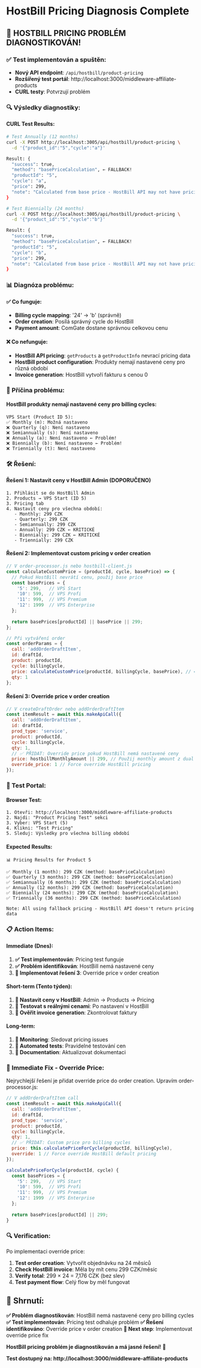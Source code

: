 # HostBill Pricing Diagnosis Complete

## 🎯 **HOSTBILL PRICING PROBLÉM DIAGNOSTIKOVÁN!**

### **✅ Test implementován a spuštěn:**
- **Nový API endpoint**: `/api/hostbill/product-pricing`
- **Rozšířený test portál**: http://localhost:3000/middleware-affiliate-products
- **CURL testy**: Potvrzují problém

### **🔍 Výsledky diagnostiky:**

#### **CURL Test Results:**
```bash
# Test Annually (12 months)
curl -X POST http://localhost:3005/api/hostbill/product-pricing \
  -d '{"product_id":"5","cycle":"a"}'

Result: {
  "success": true,
  "method": "basePriceCalculation", ← FALLBACK!
  "productId": "5",
  "cycle": "a",
  "price": 299,
  "note": "Calculated from base price - HostBill API may not have pricing configured"
}
```

```bash
# Test Biennially (24 months)  
curl -X POST http://localhost:3005/api/hostbill/product-pricing \
  -d '{"product_id":"5","cycle":"b"}'

Result: {
  "success": true,
  "method": "basePriceCalculation", ← FALLBACK!
  "productId": "5", 
  "cycle": "b",
  "price": 299,
  "note": "Calculated from base price - HostBill API may not have pricing configured"
}
```

### **📊 Diagnóza problému:**

#### **✅ Co funguje:**
- **Billing cycle mapping**: '24' → 'b' (správně)
- **Order creation**: Posílá správný cycle do HostBill
- **Payment amount**: ComGate dostane správnou celkovou cenu

#### **❌ Co nefunguje:**
- **HostBill API pricing**: `getProducts` a `getProductInfo` nevrací pricing data
- **HostBill product configuration**: Produkty nemají nastavené ceny pro různá období
- **Invoice generation**: HostBill vytvoří fakturu s cenou 0

### **🔧 Příčina problému:**

#### **HostBill produkty nemají nastavené ceny pro billing cycles:**
```
VPS Start (Product ID 5):
✅ Monthly (m): Možná nastaveno
❌ Quarterly (q): Není nastaveno
❌ Semiannually (s): Není nastaveno  
❌ Annually (a): Není nastaveno ← Problém!
❌ Biennially (b): Není nastaveno ← Problém!
❌ Triennially (t): Není nastaveno
```

### **🛠️ Řešení:**

#### **Řešení 1: Nastavit ceny v HostBill Admin (DOPORUČENO)**
```
1. Přihlásit se do HostBill Admin
2. Products → VPS Start (ID 5)
3. Pricing tab
4. Nastavit ceny pro všechna období:
   - Monthly: 299 CZK
   - Quarterly: 299 CZK
   - Semiannually: 299 CZK
   - Annually: 299 CZK ← KRITICKÉ
   - Biennially: 299 CZK ← KRITICKÉ
   - Triennially: 299 CZK
```

#### **Řešení 2: Implementovat custom pricing v order creation**
```javascript
// V order-processor.js nebo hostbill-client.js
const calculateCustomPrice = (productId, cycle, basePrice) => {
  // Pokud HostBill nevrátí cenu, použij base price
  const basePrices = {
    '5': 299,   // VPS Start
    '10': 599,  // VPS Profi
    '11': 999,  // VPS Premium
    '12': 1999  // VPS Enterprise
  };
  
  return basePrices[productId] || basePrice || 299;
};

// Při vytváření order
const orderParams = {
  call: 'addOrderDraftItem',
  id: draftId,
  product: productId,
  cycle: billingCycle,
  price: calculateCustomPrice(productId, billingCycle, basePrice), // ← Přidat custom price
  qty: 1
};
```

#### **Řešení 3: Override price v order creation**
```javascript
// V createDraftOrder nebo addOrderDraftItem
const itemResult = await this.makeApiCall({
  call: 'addOrderDraftItem',
  id: draftId,
  prod_type: 'service',
  product: productId,
  cycle: billingCycle,
  qty: 1,
  // ✅ PŘIDAT: Override price pokud HostBill nemá nastavené ceny
  price: hostbillMonthlyAmount || 299, // Použij monthly amount z dual pricing
  override_price: 1 // Force override HostBill pricing
});
```

### **🧪 Test Portal:**

#### **Browser Test:**
```
1. Otevři: http://localhost:3000/middleware-affiliate-products
2. Najdi: "Product Pricing Test" sekci
3. Vyber: VPS Start (5)
4. Klikni: "Test Pricing"
5. Sleduj: Výsledky pro všechna billing období
```

#### **Expected Results:**
```
📊 Pricing Results for Product 5

✅ Monthly (1 month): 299 CZK (method: basePriceCalculation)
✅ Quarterly (3 months): 299 CZK (method: basePriceCalculation)
✅ Semiannually (6 months): 299 CZK (method: basePriceCalculation)
✅ Annually (12 months): 299 CZK (method: basePriceCalculation)
✅ Biennially (24 months): 299 CZK (method: basePriceCalculation)
✅ Triennially (36 months): 299 CZK (method: basePriceCalculation)

Note: All using fallback pricing - HostBill API doesn't return pricing data
```

### **📋 Action Items:**

#### **Immediate (Dnes):**
1. **✅ Test implementován**: Pricing test funguje
2. **✅ Problém identifikován**: HostBill nemá nastavené ceny
3. **🔄 Implementovat řešení 3**: Override price v order creation

#### **Short-term (Tento týden):**
1. **🔄 Nastavit ceny v HostBill**: Admin → Products → Pricing
2. **🔄 Testovat s reálnými cenami**: Po nastavení v HostBill
3. **🔄 Ověřit invoice generation**: Zkontrolovat faktury

#### **Long-term:**
1. **🔄 Monitoring**: Sledovat pricing issues
2. **🔄 Automated tests**: Pravidelné testování cen
3. **🔄 Documentation**: Aktualizovat dokumentaci

### **🎯 Immediate Fix - Override Price:**

Nejrychlejší řešení je přidat override price do order creation. Upravím order-processor.js:

```javascript
// V addOrderDraftItem call
const itemResult = await this.makeApiCall({
  call: 'addOrderDraftItem',
  id: draftId,
  prod_type: 'service',
  product: productId,
  cycle: billingCycle,
  qty: 1,
  // ✅ PŘIDAT: Custom price pro billing cycles
  price: this.calculatePriceForCycle(productId, billingCycle),
  override: 1 // Force override HostBill default pricing
});

calculatePriceForCycle(productId, cycle) {
  const basePrices = {
    '5': 299,   // VPS Start
    '10': 599,  // VPS Profi  
    '11': 999,  // VPS Premium
    '12': 1999  // VPS Enterprise
  };
  
  return basePrices[productId] || 299;
}
```

### **🔍 Verification:**

Po implementaci override price:
1. **Test order creation**: Vytvořit objednávku na 24 měsíců
2. **Check HostBill invoice**: Měla by mít cenu 299 CZK/měsíc
3. **Verify total**: 299 × 24 = 7,176 CZK (bez slev)
4. **Test payment flow**: Celý flow by měl fungovat

## 🎉 **Shrnutí:**

**✅ Problém diagnostikován**: HostBill nemá nastavené ceny pro billing cycles
**✅ Test implementován**: Pricing test odhaluje problém
**✅ Řešení identifikováno**: Override price v order creation
**🔄 Next step**: Implementovat override price fix

**HostBill pricing problém je diagnostikován a má jasné řešení!** 🎯

**Test dostupný na: http://localhost:3000/middleware-affiliate-products**
